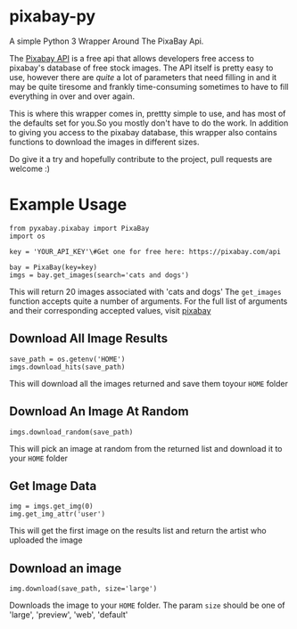 # pixabay-py
A simple Python 3 Wrapper Around The PixaBay Api.

The [Pixabay API](https://pixabay.com/api) is a free api that allows developers free access to pixabay's database of free stock images.
The API itself is pretty easy to use, however there are _quite_ a lot of parameters that need filling in and it may be quite tiresome and frankly time-consuming sometimes to have to fill everything in over and over again.

This is where this wrapper comes in, prettty simple to use, and has most of the defaults set for you.So you mostly don't have to do the work.
In addition to giving you access to the pixabay database, this wrapper also contains functions to download the images in different sizes.

Do give it a try and hopefully contribute to the project, pull requests are welcome :)

# Example Usage

```
from pyxabay.pixabay import PixaBay
import os

key = 'YOUR_API_KEY'\#Get one for free here: https://pixabay.com/api

bay = PixaBay(key=key)
imgs = bay.get_images(search='cats and dogs')
```
This will return 20 images associated with 'cats and dogs'
The `get_images` function accepts quite a number of arguments. For the full list of arguments and their corresponding accepted values, visit [pixabay](https://pixabay.com/api)

## Download All Image Results
```
save_path = os.getenv('HOME')
imgs.download_hits(save_path)
```
This will download all the images returned and save them toyour `HOME` folder

## Download An Image At Random

```
imgs.download_random(save_path)
```
This will pick an image at random from the returned list and download it to your `HOME` folder
## Get Image Data

```
img = imgs.get_img(0)
img.get_img_attr('user')
```
This will get the first image on the results list and return the artist who uploaded the image

## Download an image

```
img.download(save_path, size='large')
```
Downloads the image to your `HOME` folder.
The param `size` should be one of 'large', 'preview', 'web', 'default'
